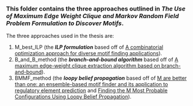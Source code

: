 ### This folder contains the three approaches outlined in *The Use of Maximum Edge Weight Clique and Markov Random Field Problem Formulation to Discover Motifs*.

The three approaches used in the thesis are:

1. M_best_ILP (the ***ILP formulation*** based off of [A combinatorial optimization approach for diverse motif finding applications](https://link.springer.com/article/10.1186/1748-7188-1-13)).
2. B_and_B_method (the ***branch-and-bound algorithm*** based off of [A maximum edge-weight clique extraction algorithm based on branch-and-bound](https://www-sciencedirect-com.proxy.library.carleton.ca/science/article/pii/S1572528620300177?via%3Dihub)).
3. BMMF_method (the ***loopy belief propagation*** based off of [M are better than one: an ensemble-based motif finder and its application to regulatory element prediction](https://academic.oup.com/bioinformatics/article/25/7/868/211358) and [Finding the M Most Probable Configurations Using Loopy Belief Propagation](https://papers.nips.cc/paper/2003/file/70fcb77e6349f4467edd7227baa73222-Paper.pdf)).
